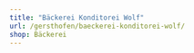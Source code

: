 ```yaml
---
title: "Bäckerei Konditorei Wolf"
url: /gersthofen/baeckerei-konditorei-wolf/
shop: Bäckerei
---
```

